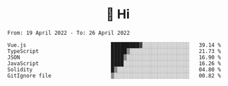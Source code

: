 <h1 align="center">👋 Hi</h1>
<!-- <h3 align="center">An enthusiastic frontend developer</h3> -->

<!--START_SECTION:waka-->

```text
From: 19 April 2022 - To: 26 April 2022

Vue.js                           █████████▓░░░░░░░░░░░░░░░   39.14 %
TypeScript                       █████▒░░░░░░░░░░░░░░░░░░░   21.73 %
JSON                             ████▒░░░░░░░░░░░░░░░░░░░░   16.90 %
JavaScript                       ████░░░░░░░░░░░░░░░░░░░░░   16.26 %
Solidity                         █▒░░░░░░░░░░░░░░░░░░░░░░░   04.80 %
GitIgnore file                   ▒░░░░░░░░░░░░░░░░░░░░░░░░   00.82 %
```

<!--END_SECTION:waka-->
